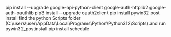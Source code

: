 pip install --upgrade google-api-python-client google-auth-httplib2 google-auth-oauthlib
pip3 install --upgrade oauth2client
pip install pywin32
    post install find the python Scripts folder (C:\users\user\AppData\Local\Programs\Python\Python312\Scripts) and run pywin32_postinstall
pip install schedule